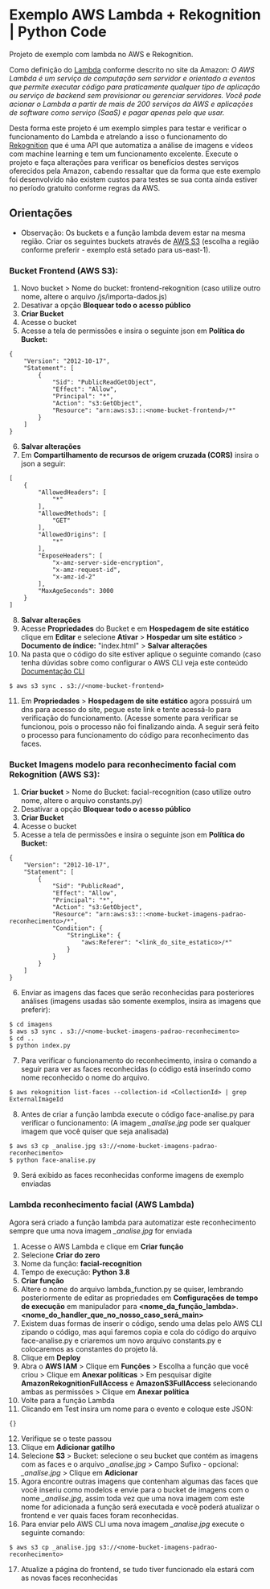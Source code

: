# Exemplo AWS Lambda + Rekognition | Python Code
Projeto de exemplo com lambda no AWS e Rekognition.

Como definição do [Lambda](https://aws.amazon.com/pt/lambda/) conforme descrito no site da Amazon: *O AWS Lambda é um serviço de computação sem servidor e orientado a eventos que permite executar código para praticamente qualquer tipo de aplicação ou serviço de backend sem provisionar ou gerenciar servidores. Você pode acionar o Lambda a partir de mais de 200 serviços da AWS e aplicações de software como serviço (SaaS) e pagar apenas pelo que usar.*

Desta forma este projeto é um exemplo simples para testar e verificar o funcionamento do Lambda e atrelando a isso o funcionamento do [Rekognition](https://aws.amazon.com/pt/rekognition/) que é uma API que automatiza a análise de imagens e vídeos com machine learning e tem um funcionamento excelente. Execute o projeto e faça alterações para verificar os benefícios destes serviços oferecidos pela Amazon, cabendo ressaltar que da forma que este exemplo foi desenvolvido não existem custos para testes se sua conta ainda estiver no período gratuito conforme regras da AWS.

## Orientações
- Observação: Os buckets e a função lambda devem estar na mesma região.
Criar os seguintes buckets através de [AWS S3](https://console.aws.amazon.com/s3/home?region=us-east-1) (escolha a região conforme preferir - exemplo está setado para us-east-1).

### Bucket Frontend (AWS S3):
1. Novo bucket > Nome do bucket: frontend-rekognition (caso utilize outro nome, altere o arquivo /js/importa-dados.js)
2. Desativar a opção **Bloquear todo o acesso público**
3. **Criar Bucket**
4. Acesse o bucket
5. Acesse a tela de permissões e insira o seguinte json em **Política do Bucket:**

```
{
    "Version": "2012-10-17",
    "Statement": [
        {
            "Sid": "PublicReadGetObject",
            "Effect": "Allow",
            "Principal": "*",
            "Action": "s3:GetObject",
            "Resource": "arn:aws:s3:::<nome-bucket-frontend>/*"
        }
    ]
}
```

6. **Salvar alterações**
7. Em **Compartilhamento de recursos de origem cruzada (CORS)** insira o json a seguir:

```
[
    {
        "AllowedHeaders": [
            "*"
        ],
        "AllowedMethods": [
            "GET"
        ],
        "AllowedOrigins": [
            "*"
        ],
        "ExposeHeaders": [
            "x-amz-server-side-encryption",
            "x-amz-request-id",
            "x-amz-id-2"
        ],
        "MaxAgeSeconds": 3000
    }
]
```

8. **Salvar alterações**
9. Acesse **Propriedades** do Bucket e em **Hospedagem de site estático** clique em **Editar** e selecione **Ativar** > **Hospedar um site estático** > **Documento de índice:** "index.html" > **Salvar alterações**
10. Na pasta que o código do site estiver aplique o seguinte comando (caso tenha dúvidas sobre como configurar o AWS CLI veja este conteúdo [Documentação CLI](https://docs.aws.amazon.com/cli/latest/userguide/cli-configure-options.html)

`$ aws s3 sync . s3://<nome-bucket-frontend>`

11. Em **Propriedades** > **Hospedagem de site estático** agora possuirá um dns para acesso do site, pegue este link e tente acessá-lo para verificação do funcionamento. (Acesse somente para verificar se funcionou, pois o processo não foi finalizando ainda. A seguir será feito o processo para funcionamento do código para reconhecimento das faces.

### Bucket Imagens modelo para reconhecimento facial com Rekognition (AWS S3):
1. **Criar bucket** > Nome do Bucket: facial-recognition (caso utilize outro nome, altere o arquivo constants.py)
2. Desativar a opção **Bloquear todo o acesso público**
3. **Criar Bucket**
4. Acesse o bucket
5. Acesse a tela de permissões e insira o seguinte json em **Política do Bucket:**

```
{
    "Version": "2012-10-17",
    "Statement": [
        {
            "Sid": "PublicRead",
            "Effect": "Allow",
            "Principal": "*",
            "Action": "s3:GetObject",
            "Resource": "arn:aws:s3:::<nome-bucket-imagens-padrao-reconhecimento>/*",
            "Condition": {
                "StringLike": {
                    "aws:Referer": "<link_do_site_estatico>/*"
                }
            }
        }
    ]
}
```

6. Enviar as imagens das faces que serão reconhecidas para posteriores análises (imagens usadas são somente exemplos, insira as imagens que preferir):

```
$ cd imagens
$ aws s3 sync . s3://<nome-bucket-imagens-padrao-reconhecimento>
$ cd ..
$ python index.py
```

7. Para verificar o funcionamento do reconhecimento, insira o comando a seguir para ver as faces reconhecidas (o código está inserindo como nome reconhecido o nome do arquivo.

`$ aws rekognition list-faces --collection-id <CollectionId> | grep ExternalImageId`

8. Antes de criar a função lambda execute o código face-analise.py para verificar o funcionamento: (A imagem *_analise.jpg* pode ser qualquer imagem que você quiser que seja analisada)

```
$ aws s3 cp _analise.jpg s3://<nome-bucket-imagens-padrao-reconhecimento>
$ python face-analise.py
```

9. Será exibido as faces reconhecidas conforme imagens de exemplo enviadas


### Lambda reconhecimento facial (AWS Lambda)

Agora será criado a função lambda para automatizar este reconhecimento sempre que uma nova imagem *_analise.jpg* for enviada

1. Acesse o AWS Lambda e clique em **Criar função**
2. Selecione **Criar do zero**
3. Nome da função: **facial-recognition**
4. Tempo de execução: **Python 3.8**
5. **Criar função**
6. Altere o nome do arquivo lambda_function.py se quiser, lembrando posteriormente de editar as propriedades em **Configurações de tempo de execução** em manipulador para **<nome_da_função_lambda>**.**<nome_do_handler_que_no_nosso_caso_será_main>**
7. Existem duas formas de inserir o código, sendo uma delas pelo AWS CLI zipando o código, mas aqui faremos copia e cola do código do arquivo face-analise.py e criaremos um novo arquivo constants.py e colocaremos as constantes do projeto lá.
8. Clique em **Deploy**
9. Abra o **AWS IAM** > Clique em **Funções** > Escolha a função que você criou > Clique em **Anexar políticas** > Em pesquisar digite **AmazonRekognitionFullAccess** e **AmazonS3FullAccess** selecionando ambas as permissões > Clique em **Anexar política**
10. Volte para a função Lambda
11. Clicando em Test insira um nome para o evento e coloque este JSON:

`{}`

12. Verifique se o teste passou
13. Clique em **Adicionar gatilho**
14. Selecione **S3** > Bucket: selecione o seu bucket que contém as imagens com as faces e o arquivo *_analise.jpg* > Campo Sufixo - opcional: *_analise.jpg* > Clique em **Adicionar**
15. Agora encontre outras imagens que contenham algumas das faces que você inseriu como modelos e envie para o bucket de imagens com o nome *_analise.jpg*, assim toda vez que uma nova imagem com este nome for adicionada a função será executada e você poderá atualizar o frontend e ver quais faces foram reconhecidas.
16. Para enviar pelo AWS CLI uma nova imagem *_analise.jpg* execute o seguinte comando:

`$ aws s3 cp _analise.jpg s3://<nome-bucket-imagens-padrao-reconhecimento>`

17. Atualize a página do frontend, se tudo tiver funcionado ela estará com as novas faces reconhecidas
